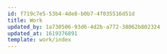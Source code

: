 ```yaml
---
id: f719c7e5-53b4-4de8-b0b7-4f035516d51d
title: Work
updated_by: 1a730506-93d6-4d2b-a772-38062b802324
updated_at: 1619376891
template: work/index
---
```

